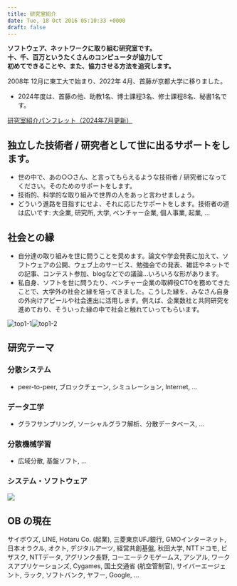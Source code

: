 ```yaml
---
title: 研究室紹介
date: Tue, 18 Oct 2016 05:10:33 +0000
draft: false
---
```

**ソフトウェア、ネットワークに取り組む研究室です。\
十、千、百万というたくさんのコンピュータが協力して\
初めてできることや、また、協力させる方法を追究します。**

2008年 12月に東工大で始まり、2022年 4月、首藤が京都大学に移りました。

* 2024年度は、首藤の他、助教1名、博士課程3名、修士課程8名、秘書1名です。

[研究室紹介パンフレット（2024年7月更新）](/files/LabIntroduction20240406.pdf)


## 独立した技術者 / 研究者として世に出るサポートをします。

* 世の中で、あの○○さん、と言ってもらえるような技術者 / 研究者になってください。そのためのサポートをします。
* 技術的、科学的な取り組みで世界の人をあっと言わせましょう。
* どういう進路を目指すにせよ、それに応じたサポートをします。技術者の道は広いです: 大企業, 研究所, 大学, ベンチャー企業, 個人事業, 起業, …

## 社会との縁

* 自分達の取り組みを世に問うことを奨めます。論文や学会発表に加えて、ソフトウェアの公開、ウェブ上のサービス、勉強会での発表、雑誌やネットでの記事、コンテスト参加、blogなどでの議論…いろいろな形があります。
* 私自身、ソフトを世に問うたり、ベンチャー企業の取締役CTOを務めてきたことで、大学外の社会と縁を培ってきました。こうした縁を、みなさん自身の外向けアピールや社会進出に活用します。例えば、企業数社と共同研究を進めており、そういった縁の中で社会と触れていってもらいます。

![top1-1](/wp-content/uploads/2016/10/top1-1.jpg)![top1-2](/wp-content/uploads/2016/10/top1-2.jpg)

## 研究テーマ

### 分散システム

* peer-to-peer, ブロックチェーン, シミュレーション, Internet, …

### データ工学

* グラフサンプリング, ソーシャルグラフ解析、分散データベース, …

### 分散機械学習

* 広域分散, 基盤ソフト, …

### システム・ソフトウェア

![](/wp-content/uploads/2019/06/Image1.png)

## OB の現在

サイボウズ, LINE, Hotaru Co. (起業), 三菱東京UFJ銀行, GMOインターネット, 日本オラクル, オクト, デジタルアーツ, 経営共創基盤, 秋田大学, NTTドコモ, ビザスク, NTTデータ, アグリンク長野, コーエーテクモゲームス, アシアル, ワークスアプリケーションズ, Cygames, 国土交通省 (航空管制官), サイバーエージェント, ラック, ソフトバンク, ヤフー, Google, …
